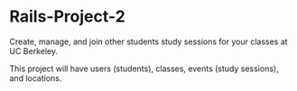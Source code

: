 # Rails-Project-2
Create, manage, and join other students study sessions for your classes at UC Berkeley. 

This project will have users (students), classes, events (study sessions), and locations.

